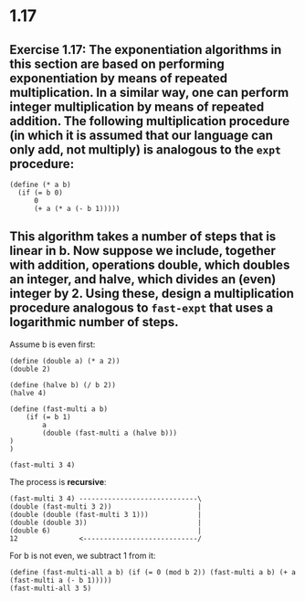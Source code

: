 # 1.17

## Exercise 1.17: The exponentiation algorithms in this section are based on performing exponentiation by means of repeated multiplication. In a similar way, one can perform integer multiplication by means of repeated addition. The following multiplication procedure (in which it is assumed that our language can only add, not multiply) is analogous to the `expt` procedure:

```eval-scheme
(define (* a b)
  (if (= b 0)
      0
      (+ a (* a (- b 1)))))
```

## This algorithm takes a number of steps that is linear in b. Now suppose we include, together with addition, operations double, which doubles an integer, and halve, which divides an (even) integer by 2. Using these, design a multiplication procedure analogous to `fast-expt` that uses a logarithmic number of steps.

Assume b is even first:

```eval-scheme
(define (double a) (* a 2))
(double 2)
```

```eval-scheme
(define (halve b) (/ b 2))
(halve 4)
```

```eval-scheme
(define (fast-multi a b)
    (if (= b 1) 
        a 
        (double (fast-multi a (halve b)))
)
)

(fast-multi 3 4)
```

The process is **recursive**:

```
(fast-multi 3 4) -----------------------------\
(double (fast-multi 3 2))                     |
(double (double (fast-multi 3 1)))            |
(double (double 3))                           |
(double 6)                                    |
12               <----------------------------/
```

For b is not even, we subtract 1 from it:

```eval-scheme
(define (fast-multi-all a b) (if (= 0 (mod b 2)) (fast-multi a b) (+ a (fast-multi a (- b 1)))))
(fast-multi-all 3 5)
```